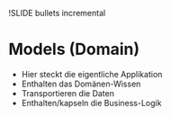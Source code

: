 !SLIDE bullets incremental
# Models (Domain) #

* Hier steckt die eigentliche Applikation
* Enthalten das Domänen-Wissen
* Transportieren die Daten
* Enthalten/kapseln die Business-Logik
